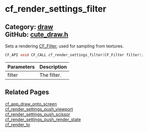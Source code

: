 [](../header.md ':include')

# cf_render_settings_filter

Category: [draw](/api_reference?id=draw)  
GitHub: [cute_draw.h](https://github.com/RandyGaul/cute_framework/blob/master/include/cute_draw.h)  
---

Sets a rendering [CF_Filter](/graphics/cf_filter.md), used for sampling from textures.

```cpp
CF_API void CF_CALL cf_render_settings_filter(CF_Filter filter);
```

Parameters | Description
--- | ---
filter | The filter.

## Related Pages

[cf_app_draw_onto_screen](/app/cf_app_draw_onto_screen.md)  
[cf_render_settings_push_viewport](/draw/cf_render_settings_push_viewport.md)  
[cf_render_settings_push_scissor](/draw/cf_render_settings_push_scissor.md)  
[cf_render_settings_push_render_state](/draw/cf_render_settings_push_render_state.md)  
[cf_render_to](/draw/cf_render_to.md)  
